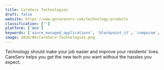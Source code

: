 ```yaml
---
title: CareServ Technologies
draft: false 
website: https://www.gocareserv.com/technology-products
classification: ['']
platform: ['Web']
keywords: ['azure_managed_applications', 'blackpoint_it', 'compucom', 'forsythe', 'ticomix']
image: 2020/04/CareServ-Technologies.png
---
```

Technology should make your job easier and improve your residents’ lives. CareServ helps you get the new tech you want without the hassles you expect.